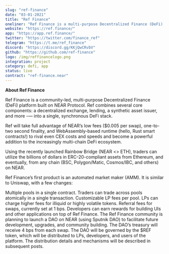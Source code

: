 ```yaml
---
slug: "ref-finance"
date: "03-01-2021"
title: "Ref Finance"
oneliner: "Ref Finance is a multi-purpose Decentralized Finance (DeFi) platform built on NEAR Protocol."
website: "https://ref.finance/"
app: "https://app.ref.finance/"
twitter: "https://twitter.com/finance_ref"
telegram: "https://t.me/ref_finance"
discord: "https://discord.gg/KKjQwCRvbV"
github: "https://github.com/ref-finance"
logo: /img/reffinancelogo.png
integration: project
category: defi, app
status: live
contract: "ref-finance.near"
---
```


<b> About Ref Finance </b>

Ref Finance is a community-led, multi-purpose Decentralized Finance (DeFi) platform built on NEAR Protocol. Ref combines several core components: a decentralized exchange, lending, a synthetic asset issuer, and more -— into a single, synchronous DeFi stack.

Ref will take full advantage of NEAR’s low fees ($0.005 per swap), one-to-two second finality, and WebAssembly-based runtime (hello, Rust smart contracts!) to rival even CEX costs and speeds and become a powerful addition to the increasingly multi-chain DeFi ecosystem.

Using the recently launched Rainbow Bridge (NEAR <> ETH), traders can utilize the billions of dollars in ERC-20-compliant assets from Ethereum, and eventually, from any chain (BSC, Polygon/Matic, Cosmos/IBC, and others) on NEAR.

Ref Finance’s first product is an automated market maker (AMM). It is similar to Uniswap, with a few changes:

Multiple pools in a single contract. Traders can trade across pools atomically in a single transaction.
Customizable LP fees per pool. LPs can charge higher fees for illiquid or highly volatile tokens. Referral fees for swaps, currently set at 1 bps. Developers can earn rewards for building UIs and other applications on top of Ref Finance.
The Ref Finance community is planning to launch a DAO on NEAR (using Sputnik DAO) to facilitate future development, upgrades, and community building. The DAO’s treasury will receive 4 bps from each swap.
The DAO will be governed by the $REF token, which will be distributed to LPs, developers, and users of the platform. The distribution details and mechanisms will be described in subsequent posts.
